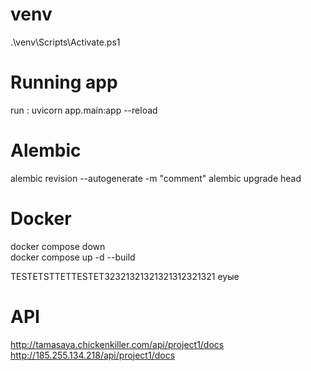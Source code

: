 # venv
.\venv\Scripts\Activate.ps1

# Running app
run : uvicorn app.main:app --reload

# Alembic
alembic revision --autogenerate -m "comment" 
alembic upgrade head

# Docker 
docker compose down      
docker compose up -d --build  

TESTETSTTETTESTET32321321321321312321321
еуые

# API
http://tamasaya.chickenkiller.com/api/project1/docs
http://185.255.134.218/api/project1/docs